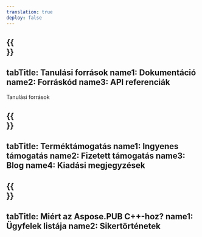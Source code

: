```yaml
---
translation: true
deploy: false
---
```


{{<section learningresources>}}
---
tabTitle: Tanulási források
name1: Dokumentáció
name2: Forráskód
name3: API referenciák
---

Tanulási források

{{<section support>}}
---
tabTitle: Terméktámogatás
name1: Ingyenes támogatás
name2: Fizetett támogatás
name3: Blog
name4: Kiadási megjegyzések
---

{{<section why>}}
---
tabTitle: Miért az Aspose.PUB C++-hoz?
name1: Ügyfelek listája
name2: Sikertörténetek
---